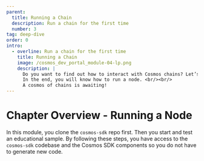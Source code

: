 ```yaml
---
parent:
  title: Running a Chain
  description: Run a chain for the first time
  number: 3
tag: deep-dive
order: 0
intro:
  - overline: Run a chain for the first time
    title: Running a Chain
    image: /cosmos_dev_portal_module-04-lp.png
    description: |
      Do you want to find out how to interact with Cosmos chains? Let’s take it step-by-step with simapp. <br/><br/>
      In the end, you will know how to run a node. <br/><br/>
      A cosmos of chains is awaiting!
---
```


<ModuleLandingPage>

# Chapter Overview - Running a Node

In this module, you clone the `cosmos-sdk` repo first. Then you start and test an educational sample. By following these steps, you have access to the `cosmos-sdk` codebase and the Cosmos SDK components so you do not have to generate new code. 

</ModuleLandingPage>
